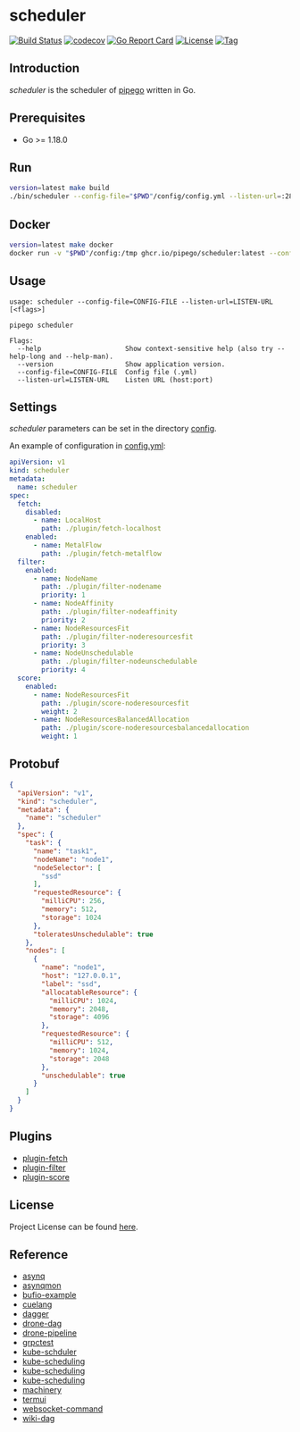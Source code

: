 # scheduler

[![Build Status](https://github.com/pipego/scheduler/workflows/ci/badge.svg?branch=main&event=push)](https://github.com/pipego/scheduler/actions?query=workflow%3Aci)
[![codecov](https://codecov.io/gh/pipego/scheduler/branch/main/graph/badge.svg?token=y5anikgcTz)](https://codecov.io/gh/pipego/scheduler)
[![Go Report Card](https://goreportcard.com/badge/github.com/pipego/scheduler)](https://goreportcard.com/report/github.com/pipego/scheduler)
[![License](https://img.shields.io/github/license/pipego/scheduler.svg)](https://github.com/pipego/scheduler/blob/main/LICENSE)
[![Tag](https://img.shields.io/github/tag/pipego/scheduler.svg)](https://github.com/pipego/scheduler/tags)



## Introduction

*scheduler* is the scheduler of [pipego](https://github.com/pipego) written in Go.



## Prerequisites

- Go >= 1.18.0



## Run

```bash
version=latest make build
./bin/scheduler --config-file="$PWD"/config/config.yml --listen-url=:28082
```



## Docker

```bash
version=latest make docker
docker run -v "$PWD"/config:/tmp ghcr.io/pipego/scheduler:latest --config-file=/tmp/config.yml --listen-url=:28082
```



## Usage

```
usage: scheduler --config-file=CONFIG-FILE --listen-url=LISTEN-URL [<flags>]

pipego scheduler

Flags:
  --help                     Show context-sensitive help (also try --help-long and --help-man).
  --version                  Show application version.
  --config-file=CONFIG-FILE  Config file (.yml)
  --listen-url=LISTEN-URL    Listen URL (host:port)
```



## Settings

*scheduler* parameters can be set in the directory [config](https://github.com/pipego/scheduler/blob/main/config).

An example of configuration in [config.yml](https://github.com/pipego/scheduler/blob/main/config/config.yml):

```yaml
apiVersion: v1
kind: scheduler
metadata:
  name: scheduler
spec:
  fetch:
    disabled:
      - name: LocalHost
        path: ./plugin/fetch-localhost
    enabled:
      - name: MetalFlow
        path: ./plugin/fetch-metalflow
  filter:
    enabled:
      - name: NodeName
        path: ./plugin/filter-nodename
        priority: 1
      - name: NodeAffinity
        path: ./plugin/filter-nodeaffinity
        priority: 2
      - name: NodeResourcesFit
        path: ./plugin/filter-noderesourcesfit
        priority: 3
      - name: NodeUnschedulable
        path: ./plugin/filter-nodeunschedulable
        priority: 4
  score:
    enabled:
      - name: NodeResourcesFit
        path: ./plugin/score-noderesourcesfit
        weight: 2
      - name: NodeResourcesBalancedAllocation
        path: ./plugin/score-noderesourcesbalancedallocation
        weight: 1
```



## Protobuf

```json
{
  "apiVersion": "v1",
  "kind": "scheduler",
  "metadata": {
    "name": "scheduler"
  },
  "spec": {
    "task": {
      "name": "task1",
      "nodeName": "node1",
      "nodeSelector": [
        "ssd"
      ],
      "requestedResource": {
        "milliCPU": 256,
        "memory": 512,
        "storage": 1024
      },
      "toleratesUnschedulable": true
    },
    "nodes": [
      {
        "name": "node1",
        "host": "127.0.0.1",
        "label": "ssd",
        "allocatableResource": {
          "milliCPU": 1024,
          "memory": 2048,
          "storage": 4096
        },
        "requestedResource": {
          "milliCPU": 512,
          "memory": 1024,
          "storage": 2048
        },
        "unschedulable": true
      }
    ]
  }
}
```



## Plugins

- [plugin-fetch](https://github.com/pipego/plugin-fetch)
- [plugin-filter](https://github.com/pipego/plugin-filter)
- [plugin-score](https://github.com/pipego/plugin-score)



## License

Project License can be found [here](LICENSE).



## Reference

- [asynq](https://github.com/hibiken/asynq)
- [asynqmon](https://github.com/hibiken/asynqmon)
- [bufio-example](https://golang.org/src/bufio/example_test.go)
- [cuelang](https://cuelang.org)
- [dagger](https://dagger.io/)
- [drone-dag](https://github.com/drone/dag)
- [drone-pipeline](https://docs.drone.io/pipeline/overview/)
- [grpctest](https://github.com/grpc/grpc-go/tree/master/internal/grpctest)
- [kube-schduler](https://github.com/kubernetes/kubernetes/blob/master/pkg/scheduler/schedule_one.go)
- [kube-scheduling](https://cloud.tencent.com/developer/article/1644857)
- [kube-scheduling](https://kubernetes.io/zh/docs/concepts/scheduling-eviction/kube-scheduler/)
- [kube-scheduling](https://kubernetes.io/zh/docs/reference/scheduling/config/)
- [machinery](https://github.com/RichardKnop/machinery/blob/master/v2/example/go-redis/main.go)
- [termui](https://github.com/gizak/termui)
- [websocket-command](https://github.com/gorilla/websocket/tree/master/examples/command)
- [wiki-dag](https://en.wikipedia.org/wiki/Directed_acyclic_graph)

